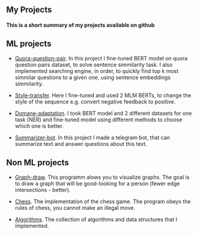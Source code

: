 
## My Projects

#### This is a short summary of my projects available on github


## ML projects

- [Quora-question-pair](https://github.com/konductor000/quora_questions_pairs). In this project I fine-tuned BERT model on quora question pairs dataset, to solve sentence simmilarity task. I also implemented searching engine, in order, to quickly find top k most simmilar questions to a given one, using sentence embeddings simmilarity.

- [Style-transfer](https://github.com/konductor000/Style-transfer-BERT). Here I fine-tuned and used 2 MLM BERTs, to change the style of the sequence e.g. convert negative feedback to positive.

- [Domane-adaptation](https://github.com/konductor000/Domane-adaptation). I took BERT model and 2 different datasets for one task (NER) and fine-tuned model using different methods to choose which one is better.

- [Summarizer-bot](https://github.com/konductor000/Summarizer-bot). In this project I made a telegram bot, that can summarize text and answer questions about this text.

## Non ML projects

- [Graph-draw](https://github.com/konductor000/GraphDraw). This programm alows you to visualize graphs. The goal is to draw a graph that will be good-looking for a person (fewer edge intersections - better).

- [Chess](https://github.com/konductor000/chess). The implementation of the chess game. The program obeys the rules of chess, you cannot make an illegal move.

- [Algorithms](https://github.com/konductor000/algorithms). The collection of algorithms and data structures that I implemented.

